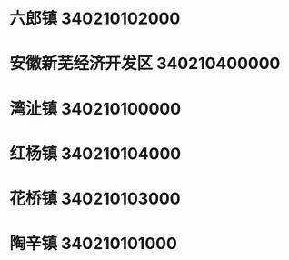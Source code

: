 # 六郎镇 340210102000
# 安徽新芜经济开发区 340210400000
# 湾沚镇 340210100000
# 红杨镇 340210104000
# 花桥镇 340210103000
# 陶辛镇 340210101000
